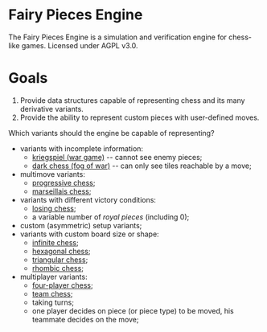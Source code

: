 # Fairy Pieces Engine

The Fairy Pieces Engine is a simulation and verification engine for chess-like games.
Licensed under AGPL v3.0.

# Goals

1. Provide data structures capable of representing chess and its many derivative variants.
2. Provide the ability to represent custom pieces with user-defined moves.

Which variants should the engine be capable of representing?

* variants with incomplete information:
    * [kriegspiel (war game)](https://en.wikipedia.org/wiki/Kriegspiel_(chess)) -- cannot see enemy pieces;
    * [dark chess (fog of war)](https://en.wikipedia.org/wiki/Dark_chess) -- can only see tiles reachable by a move;
* multimove variants:
    * [progressive chess](https://en.wikipedia.org/wiki/Progressive_chess);
    * [marseillais chess](https://en.wikipedia.org/wiki/Marseillais_chess);
* variants with different victory conditions:
    * [losing chess](https://en.wikipedia.org/wiki/Losing_Chess);
    * a variable number of *royal pieces* (including 0);
* custom (asymmetric) setup variants;
* variants with custom board size or shape:
    * [infinite chess](https://en.wikipedia.org/wiki/Infinite_chess);
    * [hexagonal chess](https://en.wikipedia.org/wiki/Hexagonal_chess);
    * [triangular chess](https://en.wikipedia.org/wiki/Triangular_chess_(game));
    * [rhombic chess](https://en.wikipedia.org/wiki/Rhombic_chess);
* multiplayer variants:
    * [four-player chess](https://en.wikipedia.org/wiki/Four-player_chess);
    * [team chess](https://en.wikipedia.org/wiki/Team_chess);
    * taking turns;
    * one player decides on piece (or piece type) to be moved, his teammate decides on the move;
